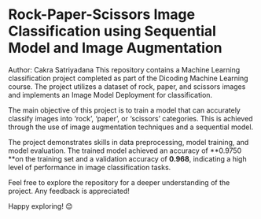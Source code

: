 # Rock-Paper-Scissors Image Classification using Sequential Model and Image Augmentation
Author: Cakra Satriyadana
This repository contains a Machine Learning classification project completed as part of the Dicoding Machine Learning course. The project utilizes a dataset of rock, paper, and scissors images and implements an Image Model Deployment for classification.

The main objective of this project is to train a model that can accurately classify images into ‘rock’, ‘paper’, or ‘scissors’ categories. This is achieved through the use of image augmentation techniques and a sequential model.

The project demonstrates skills in data preprocessing, model training, and model evaluation. The trained model achieved an accuracy of **0.9750 **on the training set and a validation accuracy of **0.968**, indicating a high level of performance in image classification tasks.

Feel free to explore the repository for a deeper understanding of the project. Any feedback is appreciated!

Happy exploring! 😊
